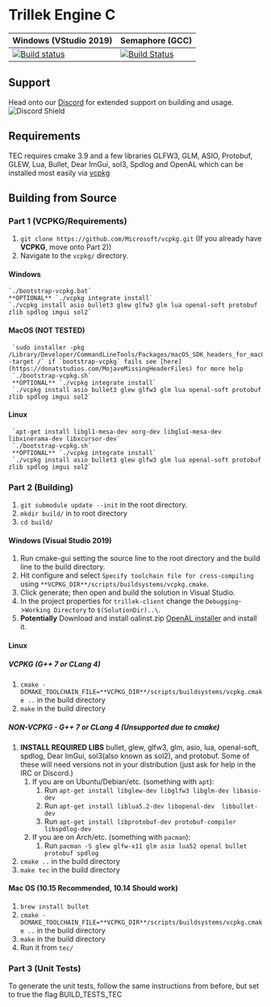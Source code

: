 # Trillek Engine C
| Windows (VStudio 2019)  | Semaphore (GCC) |
|-------------------------|-----------------|
| [![Build status](https://ci.appveyor.com/api/projects/status/809xi9ukwo7sgsip?svg=true)](https://ci.appveyor.com/project/adam4813/tec-hem9u) | [![Build Status](https://semaphoreci.com/api/v1/trillek-team/tec/branches/master/shields_badge.svg)](https://semaphoreci.com/trillek-team/tec) |

## Support
Head onto our [Discord](https://discord.gg/HM8hhbGSjd) for extended support on building and usage.  
![Discord Shield](https://discordapp.com/api/guilds/671106829853523969/widget.png?style=shield)

## Requirements
TEC requires cmake 3.9 and a few libraries GLFW3, GLM, ASIO, Protobuf, GLEW, Lua, Bullet, Dear ImGui, sol3, Spdlog and OpenAL which can be installed most easily via [vcpkg](#vcpkg)

## Building from Source
### Part 1 (VCPKG/Requirements)
1. `git clone https://github.com/Microsoft/vcpkg.git` (If you already have **VCPKG**, move onto Part 2))
1. Navigate to the `vcpkg/` directory.
#### Windows
	`./bootstrap-vcpkg.bat`
	**OPTIONAL** `./vcpkg integrate install`
	`./vcpkg install asio bullet3 glew glfw3 glm lua openal-soft protobuf zlib spdlog imgui sol2`
#### MacOS (NOT TESTED) 
	 `sudo installer -pkg /Library/Developer/CommandLineTools/Packages/macOS_SDK_headers_for_macOS_10.14.pkg -target /` if `bootstrap-vcpkg` fails see [here](https://donatstudios.com/MojaveMissingHeaderFiles) for more help
	 `./bootstrap-vcpkg.sh`
	 **OPTIONAL** `./vcpkg integrate install`
	 `./vcpkg install asio bullet3 glew glfw3 glm lua openal-soft protobuf zlib spdlog imgui sol2`
#### Linux
	 `apt-get install libgl1-mesa-dev xorg-dev libglu1-mesa-dev libxinerama-dev libxcursor-dev`
	 `./bootstrap-vcpkg.sh`
	 **OPTIONAL** `./vcpkg integrate install`
	 `./vcpkg install asio bullet3 glew glfw3 glm lua openal-soft protobuf zlib spdlog imgui sol2`

### Part 2 (Building)
1. `git submodule update --init` in the root directory.
1. `mkdir build/` in to root directory
1. `cd build/`
#### Windows (Visual Studio 2019)
   1. Run cmake-gui setting the source line to the root directory and the build line to the build directory.
   1. Hit configure and select `Specify toolchain file for cross-compiling` using `**VCPKG_DIR**/scripts/buildsystems/vcpkg.cmake`.
   1. Click generate; then open and build the solution in Visual Studio.
   1. In the project properties for `trillek-client` change the `Debugging`->`Working Directory` to `$(SolutionDir)..\`.
   1. **Potentially** Download and install oalinst.zip [OpenAL installer](http://openal.org/downloads/) and install it.
#### Linux
##### VCPKG (G++ 7 or CLang 4)
   1. `cmake -DCMAKE_TOOLCHAIN_FILE=**VCPKG_DIR**/scripts/buildsystems/vcpkg.cmake ..` in the build directory
   1. `make` in the build directory
##### NON-VCPKG - G++ 7 or CLang 4 (Unsupported due to cmake)
   1. **INSTALL REQUIRED LIBS** bullet, glew, glfw3, glm, asio, lua, openal-soft, spdlog, Dear ImGui, sol3(also known as sol2), and protobuf. Some of these will need versions not in your distribution (just ask for help in the IRC or Discord.)
      1. If you are on Ubuntu/Debian/etc. (something with `apt`):
         1. Run `apt-get install libglew-dev libglfw3 libglm-dev libasio-dev`
         2. Run `apt-get install liblua5.2-dev libopenal-dev  libbullet-dev`
         3. Run `apt-get install libprotobuf-dev protobuf-compiler libspdlog-dev`
      1. If you are on Arch/etc. (something with `pacman`):
         1. Run `pacman -S glew glfw-x11 glm asio lua52 openal bullet protobuf spdlog`
   1. `cmake ..` in the build directory
   1. `make tec` in the build directory

#### Mac OS (10.15 Recommended, 10.14 Should work)
   1. `brew install bullet`
   1. `cmake -DCMAKE_TOOLCHAIN_FILE=**VCPKG_DIR**/scripts/buildsystems/vcpkg.cmake ..` in the build directory
   1. `make` in the build directory
   1. Run it from `tec/`

### Part 3 (Unit Tests)
To generate the unit tests, follow the same instructions from before, but set to true the flag BUILD_TESTS_TEC
